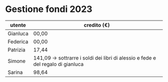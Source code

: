 # Gestione fondi 2023
| **utente** | **credito (€)** |
| --- | --- |
| Gianluca | 00,00 |
| Federica | 00,00 |
| Patrizia | 17,44 |
| Simone   | 141,09 -> sottrarre i soldi dei libri di alessio e fede e del regalo di gianluca|
| Sarina   | 98,64 |
